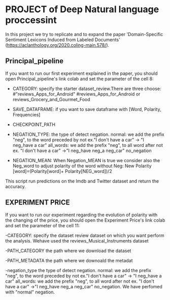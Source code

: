 # PROJECT of Deep Natural language proccessint

In this project we try to replicate and to expand  the paper 'Domain-Specific Sentiment Lexicons Induced from Labeled Documents' (https://aclanthology.org/2020.coling-main.578/).

## Principal_pipeline
If you want to run our first experiment explained in the paper, you should open Principal_pipeline's link colab and set the parameter of the cell 8:
- CATEGORY: specify the starter dataset_review.There are three choose: #"reviews_Apps_for_Android" #reviews_Apps_for_Android or reviews_Grocery_and_Gourmet_Food


- SAVE_DATAFRAME: if you want to save dataframe with [Word, Polarity, Frequencies]

- CHECKPOINT_PATH


- NEGATION_TYPE: the type of detect negation. normal: we add the prefix "neg", to the word preceded by not ex."I don't have a car" -> "I neg_have a car"
                                            all_words: we add the prefix "neg", to all word after not   ex. "I don't have a car" ->"I neg_have neg_a neg_car"
                                            no_negation



- NEGATION_MEAN: When Negation_MEAN is true we consider also the Neg_word to adjust polarity of the word without Neg:
                  New Polarity [word]=(Polarity[word]+ Polarity[NEG_word])/2


This script run predictions on the Imdb and Twitter dataset and return the accuracy.




## EXPERIMENT PRICE

If you want to run our experiment regarding the evolution of polarity with the changing of the price, you should open the Experiment Price's link colab and set the parameter of the cell 11:

-CATEGORY: specify the dataset review dataset on which you want perform the analysis. Wehave used the reviews_Musical_Instruments dataset


-PATH_CATEGORY the path where we download the dataset


-PATH_METADATA the path where we downoald the metadat


-negation_type  the type of detect negation. normal: we add the prefix "neg", to the word preceded by not ex."I don't have a car" -> "I neg_have a car"
                                            all_words: we add the prefix "neg", to all word after not   ex. "I don't have a car" ->"I neg_have neg_a neg_car"
                                            no_negation. We have perfomed with "normal" negation.
